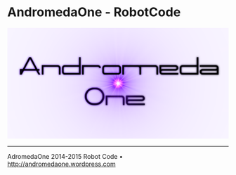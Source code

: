 AndromedaOne - RobotCode
=========

![andromedaone](/AndromedaOneRobot/resources/andromedaone.png?raw=true "andromedaone")

---
AdromedaOne 2014-2015 Robot Code • http://andromedaone.wordpress.com